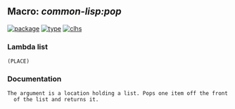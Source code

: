 ## Macro: ***common-lisp:pop***
[![package](https://img.shields.io/badge/Package-COMMON--LISP-5f9ea0.svg?style=social&colorA=999999)](../) [![type](https://img.shields.io/badge/Type-Macro-5f9ea0.svg?style=social&colorA=999999)](../#macro) [![clhs](https://img.shields.io/badge/CLHS-POP-5f9ea0.svg?style=social&colorA=999999)](http://www.lispworks.com/documentation/HyperSpec/Body/m_pop.htm) 
### Lambda list
```
(PLACE)
```
### Documentation
```
The argument is a location holding a list. Pops one item off the front
  of the list and returns it.
```
